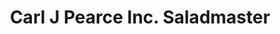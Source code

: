 ---
title: "Carl J Pearce Inc. Saladmaster"
url: /chandler/carl-j-pearce-inc-saladmaster/
shop: houseware
---